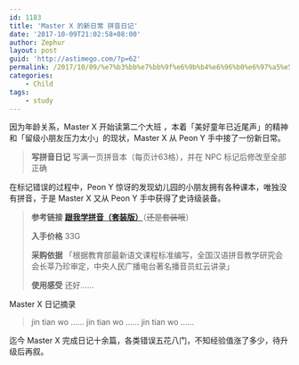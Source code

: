 ```yaml
---
id: 1183
title: 'Master X 的新日常 拼音日记'
date: '2017-10-09T21:02:58+08:00'
author: Zephur
layout: post
guid: 'http://astimego.com/?p=62'
permalink: /2017/10/09/%e7%b3%bb%e7%bb%9f%e6%9b%b4%e6%96%b0%e6%97%a5%e5%bf%97-%e7%8e%a9%e5%ae%b6%e5%a2%9e%e5%8a%a0%e6%96%b0%e6%97%a5%e5%b8%b8-%e6%8b%bc%e9%9f%b3%e6%97%a5%e8%ae%b0/
categories:
    - Child
tags:
    - study
---
```


因为年龄关系，Master X 开始读第二个大班 ，本着「美好童年已近尾声」的精神和「留级小朋友压力太小」的现状，Master X 从 Peon Y 手中接了一份新日常。

> **写拼音日记** 写满一页拼音本（每页计63格），并在 NPC 标记后修改至全部正确

在标记错误的过程中，Peon Y 惊讶的发现幼儿园的小朋友拥有各种课本，唯独没有拼音，于是 Master X 又从 Peon Y 手中获得了史诗级装备。

<!--more-->

> **参考链接** [**跟我学拼音（套装版）**](https://item.jd.com/12234140.html)（<del>还是套装哦</del>）
> 
> **入手价格** 33G
> 
> **采购依据** 「根据教育部最新语文课程标准编写，全国汉语拼音教学研究会会长莘乃珍审定，中央人民广播电台著名播音员虹云讲录」
> 
> **使用感受** 还好……

Master X 日记摘录

> jin tian wo …… jin tian wo …… jin tian wo ……

迄今 Master X 完成日记十余篇，各类错误五花八门，不知经验值涨了多少，待升级后再叙。
